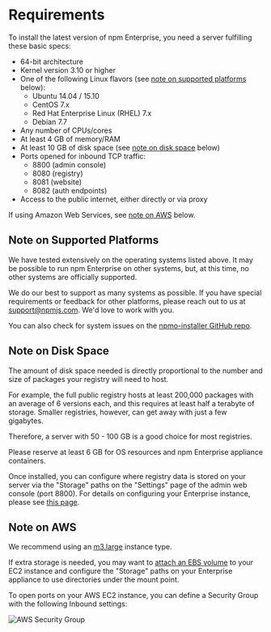 # Requirements

To install the latest version of npm Enterprise, you need a server fulfilling these basic specs:

- 64-bit architecture
- Kernel version 3.10 or higher
- One of the following Linux flavors (see [note on supported platforms](#note-platforms) below):
    - Ubuntu 14.04 / 15.10
    - CentOS 7.x
    - Red Hat Enterprise Linux (RHEL) 7.x
    - Debian 7.7
- Any number of CPUs/cores
- At least 4 GB of memory/RAM
- At least 10 GB of disk space (see [note on disk space](#note-space) below)
- Ports opened for inbound TCP traffic:
    - 8800 (admin console)
    - 8080 (registry)
    - 8081 (website)
    - 8082 (auth endpoints)
- Access to the public internet, either directly or via proxy

If using Amazon Web Services, see [note on AWS](#note-aws) below.

<a name="note-platforms"></a>
## Note on Supported Platforms

We have tested extensively on the operating systems listed above. It may be possible to run npm Enterprise on other systems, but, at this time, no other systems are officially supported.

We do our best to support as many systems as possible. If you have special requirements or feedback for other platforms, please reach out to us at support@npmjs.com. We'd love to work with you.

You can also check for system issues on the <a href="https://github.com/npm/npmo-installer/issues" target="_blank">npmo-installer GitHub repo</a>.

<a name="note-space"></a>
## Note on Disk Space

The amount of disk space needed is directly proportional to the number and size of packages your registry will need to host.

For example, the full public registry hosts at least 200,000 packages with an average of 6 versions each, and this requires at least half a terabyte of storage. Smaller registries, however, can get away with just a few gigabytes.

Therefore, a server with 50 - 100 GB is a good choice for most registries.

Please reserve at least 6 GB for OS resources and npm Enterprise appliance containers.

Once installed, you can configure where registry data is stored on your server via the "Storage" paths on the "Settings" page of the admin web console (port 8800). For details on configuring your Enterprise instance, please see [this page](/enterprise/server-configuration).

<a name="note-aws"></a>
## Note on AWS

We recommend using an <a href="https://aws.amazon.com/ec2/instance-types/#M3" target="_blank">m3.large</a> instance type.

If extra storage is needed, you may want to <a href="http://docs.aws.amazon.com/AWSEC2/latest/UserGuide/ebs-using-volumes.html" target="_blank">attach an EBS volume</a> to your EC2 instance and configure the "Storage" paths on your Enterprise appliance to use directories under the mount point.

To open ports on your AWS EC2 instance, you can define a Security Group with the following Inbound settings:

![AWS Security Group](/images/aws-security-group.png)
